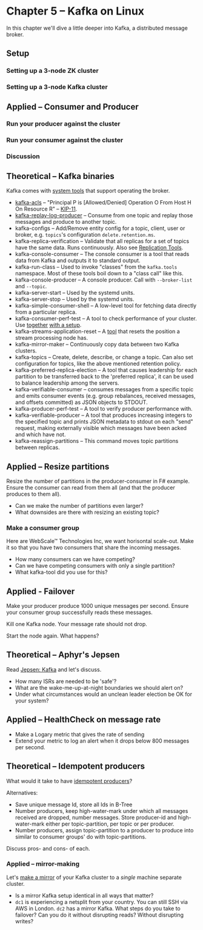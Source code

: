 # Chapter 5 – Kafka on Linux

In this chapter we'll dive a little deeper into Kafka, a distributed message
broker.

## Setup
### Setting up a 3-node ZK cluster
### Setting up a 3-node Kafka cluster

## Applied – Consumer and Producer
### Run your producer against the cluster
### Run your consumer against the cluster
### Discussion

## Theoretical – Kafka binaries

Kafka comes with [system tools][kafka-systools] that support operating the
broker.

 - [kafka-acls][kafka-acls] – "Principal P is [Allowed/Denied] Operation O From
   Host H On Resource R" – [KIP-11][kafka-acls-1].
 - [kafka-replay-log-producer][kafka-rlp] – Consume from one topic and replay
   those messages and produce to another topic.
 - kafka-configs – Add/Remove entity config for a topic, client, user or broker,
   e.g. `topics`'s configuration `delete.retention.ms`.
 - kafka-replica-verification – Validate that all replicas for a set of topics
   have the same data. Runs continuously. Also see [Replication
   Tools][kafka-repl-tools].
 - kafka-console-consumer – The console consumer is a tool that reads data from
   Kafka and outputs it to standard output.
 - kafka-run-class – Used to invoke "classes" from the `kafka.tools` namespace.
   Most of these tools boil down to a "class call" like this.
 - kafka-console-producer – A console producer. Call with `--broker-list` and
   `--topic`.
 - kafka-server-start – Used by the systemd units.
 - kafka-server-stop – Used by the systemd units.
 - kafka-simple-consumer-shell – A low-level tool for fetching data directly
   from a particular replica.
 - kafka-consumer-perf-test – A tool to check performance of your cluster. Use
   [together][kafka-perf-1] [with a setup][kafka-perf-2].
 - kafka-streams-application-reset – A [tool][kafka-streams-reset] that resets
   the position a stream processing node has.
 - kafka-mirror-maker – Continuously copy data between two Kafka clusters.
 - kafka-topics – Create, delete, describe, or change a topic. Can also set
   configuration for topics, like the above mentioned retention policy.
 - kafka-preferred-replica-election – A tool that causes leadership for each
   partition to be transferred back to the 'preferred replica', it can be used
   to balance leadership among the servers.
 - kafka-verifiable-consumer – consumes messages from a specific  topic  and
   emits  consumer events (e.g. group rebalances, received messages,
   and offsets committed) as JSON objects to STDOUT.
 - kafka-producer-perf-test – A tool to verify producer performance with.
 - kafka-verifiable-producer – A tool that produces increasing integers to the
   specified topic and prints JSON metadata to stdout on each "send" request,
   making externally visible which messages have been acked and which have not.
 - kafka-reassign-partitions – This command moves topic partitions between
   replicas.

## Applied – Resize partitions

Resize the number of partitions in the producer-consumer in F# example. Ensure
the consumer can read from them all (and that the producer produces to them all).

 - Can we make the number of partitions even larger?
 - What downsides are there with resizing an existing topic?

### Make a consumer group

Here are WebScale™ Technologies Inc, we want horisontal scale-out. Make it so
that you have two consumers that share the incoming messages.

 - How many consumers can we have competing?
 - Can we have competing consumers with only a single partition?
 - What kafka-tool did you use for this?

## Applied - Failover

Make your producer produce 1000 unique messages per second. Ensure your consumer
group successfully reads these messages.

Kill one Kafka node. Your message rate should not drop.

Start the node again. What happens?

## Theoretical – Aphyr's Jepsen

Read [Jepsen: Kafka][jepsen-kafka] and let's discuss.

 - How many ISRs are needed to be 'safe'?
 - What are the wake-me-up-at-night boundaries we should alert on?
 - Under what circumstances would an unclean leader election be OK for your
   system?

## Applied – HealthCheck on message rate

 - Make a Logary metric that gives the rate of sending
 - Extend your metric to log an alert when it drops below 800 messages per
   second.

## Theoretical – Idempotent producers

What would it take to have [idempotent producers][kafka-idem-prod]?

Alternatives:

 - Save unique message Id, store all Ids in B-Tree
 - Number producers, keep high-water-mark under which all messages received are
   dropped, number messages. Store producer-id and high-water-mark either per
   topic-partition, per topic or per producer.
 - Number producers, assign topic-partition to a producer to produce into
   similar to consumer groups' do with topic-partitions.

Discuss pros- and cons- of each.

### Applied – mirror-making

Let's [make a mirror][kafka-mirror] of your Kafka cluster to a *single* machine
separate cluster.

 - Is a mirror Kafka setup identical in all ways that matter?
 - `dc1` is experiencing a netsplit from your country. You can still SSH via AWS
   in London. `dc2` has a mirror Kafka. What steps do you take to failover? Can
   you do it without disrupting reads? Without disrupting writes?

 [kafka-systools]: https://cwiki.apache.org/confluence/display/KAFKA/System+Tools
 [kafka-acls]: https://cwiki.apache.org/confluence/display/KAFKA/Kafka+Authorization+Command+Line+Interface
 [kafka-acls-1]: https://cwiki.apache.org/confluence/display/KAFKA/KIP-11+-+Authorization+Interface
 [kafka-rlp]: https://cwiki.apache.org/confluence/display/KAFKA/System+Tools
 [kafka-repl-tools]: https://cwiki.apache.org/confluence/display/KAFKA/Replication+tools
 [kafka-streams-reset]: https://www.confluent.io/blog/data-reprocessing-with-kafka-streams-resetting-a-streams-application/
 [kafka-perf-1]: https://cwiki.apache.org/confluence/display/KAFKA/Performance+testing
 [kafka-perf-2]: https://gist.github.com/jkreps/c7ddb4041ef62a900e6c
 [jepsen-kafka]: https://aphyr.com/posts/293-jepsen-kafka
 [kafka-idem-prod]: https://cwiki.apache.org/confluence/display/KAFKA/Idempotent+Producer
 [kafka-mirror]: https://kafka.apache.org/documentation/#basic_ops_mirror_maker
